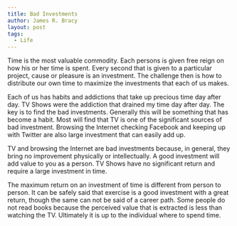 ```yaml
---
title: Bad Investments
author: James R. Bracy
layout: post
tags:
  - Life
---
```


Time is the most valuable commodity. Each persons is given free reign
on how his or her time is spent. Every second that is given to a
particular project, cause or pleasure is an investment. The challenge
then is how to distribute our own time to maximize the investments
that each of us makes.

Each of us has habits and addictions that take up precious time day
after day. TV Shows were the addiction that drained my time day after
day. The key is to find the bad investments. Generally this will be
something that has become a habit. Most will find that TV is one of
the significant sources of bad investment. Browsing the Internet
checking Facebook and keeping up with Twitter are also large
investment that can easily add up.

TV and browsing the Internet are bad investments because, in general,
they bring no improvement physically or intellectually. A good
investment will add value to you as a person. TV Shows have no
significant return and require a large investment in time.

The maximum return on an investment of time is different from person
to person. It can be safely said that exercise is a good investment with a
great return, though the same can not be said of a career path. Some
people do not read books because the perceived value that is extracted
is less than watching the TV. Ultimately it is up to the individual where to
spend time.
